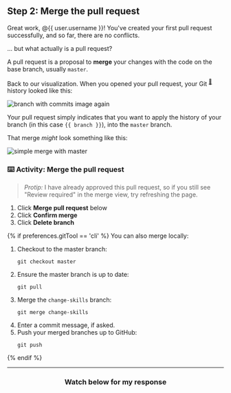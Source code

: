 ## Step 2: Merge the pull request

Great work, @{{ user.username }}! You've created your first pull request successfully, and so far, there are no conflicts.

... but what actually is a pull request?  

A pull request is a proposal to **merge** your changes with the code on the base branch, usually `master`.

Back to our visualization. When you opened your pull request, your Git <sup>[:book:](https://help.github.com/articles/github-glossary/#git)</sup> history looked like this:

![branch with commits image again](https://user-images.githubusercontent.com/13326548/36703461-95bd5466-1b10-11e8-98d0-e2c43aa3f925.png)

Your pull request simply indicates that you want to apply the history of your branch (in this case `{{ branch }}`), into the `master` branch.

That merge _might_ look something like this:

![simple merge with master](https://user-images.githubusercontent.com/13326548/36703466-a09e583a-1b10-11e8-9208-cb536a97afd0.png)

### :keyboard: Activity: Merge the pull request

> _Protip:_ I have already approved this pull request, so if you still see "Review required" in the merge view, try refreshing the page.

1. Click **Merge pull request** below
1. Click **Confirm merge**
1. Click **Delete branch**

{% if preferences.gitTool == 'cli' %}
You can also merge locally:
1. Checkout to the master branch:
    ```shell
    git checkout master
    ```
1. Ensure the master branch is up to date:
    ```shell
    git pull
    ```
1. Merge the `change-skills` branch:
    ```shell
    git merge change-skills
    ```
1. Enter a commit message, if asked.
1. Push your merged branches up to GitHub:
    ```shell
    git push
    ```
{% endif %}
<hr>
<h3 align="center">Watch below for my response</h3>
